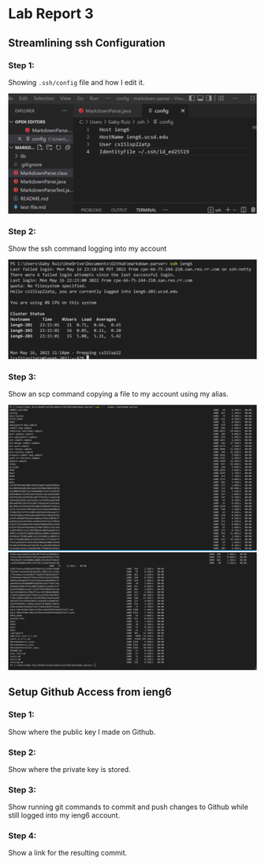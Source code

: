 # Lab Report 3

## Streamlining ssh Configuration


### Step 1:
Showing `.ssh/config` file and how I edit it.

![vscode](vscodeieng6.png)

### Step 2:
Show the ssh command logging into my account 

![sshieng6](sshieng6pic.png)

### Step 3:
Show an scp command copying a file to my account using my alias.

![scp1](scppt1.png)
![scp2](scppt2.png)


## Setup Github Access from ieng6

### Step 1:
Show where the public key I made on Github.



### Step 2:
Show where the private key is stored.



### Step 3:
Show running git commands to commit and push changes to Github while still logged into my ieng6 account.



### Step 4:
Show a link for the resulting commit.